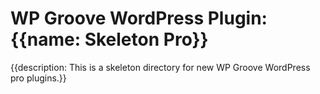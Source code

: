 # WP Groove WordPress Plugin: {{name: Skeleton Pro}}

{{description: This is a skeleton directory for new WP Groove WordPress pro plugins.}}
